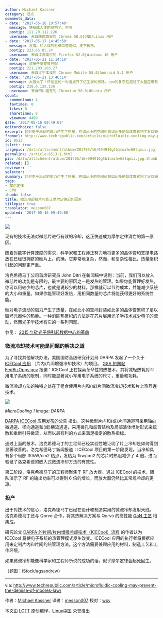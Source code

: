 ```yaml
---
author: Michael Kassner
category: 观点
comments_data:
- date: '2017-05-16 10:57:40'
  message: 快搞成人体的结构了。哈哈
  postip: 111.20.112.126
  username: 来自陕西西安的 Chrome 58.0|GNU/Linux 用户
- date: '2017-05-17 14:45:50'
  message: 没错。和人体的毛细血管类似，皮下散热。
  postip: 223.65.85.24
  username: 来自江苏南京的 Firefox 52.0|Windows 10 用户
- date: '2017-05-21 11:14:10'
  message: 那量子隧穿效应呢
  postip: 221.203.203.27
  username: 来自辽宁本溪的 Chrome Mobile 58.0|Android 5.1 用户
- date: '2017-05-21 13:46:14'
  message: 太强大了！评论里的一句话点开了仿生学的思路。cpu的复杂性超过了大型应用软件了吗？
  postip: 218.6.128.136
  username: 来自四川南充的 Chromium 58.0|Ubuntu 用户
count:
  commentnum: 4
  favtimes: 0
  likes: 0
  sharetimes: 0
  viewnum: 4490
date: '2017-05-16 09:49:08'
editorchoice: false
excerpt: 硅对电子流动的阻力产生了热量，在如此小的空间封装如此多的晶体管累积了足以毁坏元器件的热量。一种消除热累积的方法是在芯片层用光子学技术减少电子的流动，然而光子学技术有它的一系列问题。
fromurl: http://www.techrepublic.com/article/microfluidic-cooling-may-prevent-the-demise-of-moores-law/
id: 8513
islctt: true
largepic: /data/attachment/album/201705/16/094910gtb1cmihv68tqmii.jpg
permalink: /article-8513-1.html
pic: /data/attachment/album/201705/16/094910gtb1cmihv68tqmii.jpg.thumb.jpg
related: []
reviewer: ''
selector: ''
summary: 硅对电子流动的阻力产生了热量，在如此小的空间封装如此多的晶体管累积了足以毁坏元器件的热量。一种消除热累积的方法是在芯片层用光子学技术减少电子的流动，然而光子学技术有它的一系列问题。
tags:
- 摩尔定律
- CPU
thumb: false
title: 微流冷却技术可能让摩尔定律起死回生
titlepic: true
translator: messon007
updated: '2017-05-16 09:49:08'
---
```


![](/data/attachment/album/201705/16/094910gtb1cmihv68tqmii.jpg)


现有的技术无法对微芯片进行有效的冷却，这正快速成为摩尔定律消亡的第一原因。


随着对数字计算速度的需求，科学家和工程师正努力地将更多的晶体管和支撑电路放在已经很拥挤的硅片上。的确，它非常地复杂，然而，和复杂性相比，热量聚积引起的问题更严重。


洛克希德马丁公司首席研究员 John Ditri 在新闻稿中说到：当前，我们可以放入微芯片的功能是有限的，最主要的原因之一是发热的管理。如果你能管理好发热，你可以用较少的芯片，也就是说较少的材料，那样就可以节约成本，并能减少系统的大小和重量。如果你能管理好发热，用相同数量的芯片将能获得更好的系统性能。


硅对电子流动的阻力产生了热量，在如此小的空间封装如此多的晶体管累积了足以毁坏元器件的热量。一种消除热累积的方法是在芯片层用光子学技术减少电子的流动，然而光子学技术有它的一系列问题。


参见： [2015 年硅光子将引起数据中心的革命](http://www.techrepublic.com/article/silicon-photonics-will-revolutionize-data-centers-in-2015/)


### 微流冷却技术可能是问题的解决之道


为了寻找其他解决办法，美国国防高级研究计划局 DARPA 发起了一个关于 [ICECool 应用](https://www.fbo.gov/index?s=opportunity&mode=form&id=0be99f61fbac0501828a9d3160883b97&tab=core&_cview=1) （片内/片间增强冷却技术）的项目。 [GSA 的网站 FedBizOpps.gov](https://www.fbo.gov/index?s=opportunity&mode=form&id=0be99f61fbac0501828a9d3160883b97&tab=core&_cview=1) 报道：ICECool 正在探索革命性的热技术，其将减轻热耗对军用电子系统的限制，同时能显著减小军用电子系统的尺寸，重量和功耗。


微流冷却方法的独特之处在于组合使用片内和(或)片间微流冷却技术和片上热互连技术。


![](/data/attachment/album/201705/16/094911dhzeoooc9nhnooes.png)


*MicroCooling 1 Image: DARPA*


[DARPA ICECool 应用发布的公告](https://www.fbo.gov/index?s=opportunity&mode=form&id=0be99f61fbac0501828a9d3160883b97&tab=core&_cview=1) 指出，这种微型片内和(或)片间通道可采用轴向微通道、径向通道和(或)横流通道，采用微孔和歧管结构及局部液体喷射形式来疏散和重新引导微流，从而以最有利的方式来满足指定的散热指标。


通过上面的技术，洛克希德马丁的工程师已经实验性地证明了片上冷却是如何得到显著改善的。洛克希德马丁新闻报道：ICECool 项目的第一阶段发现，当冷却具有多个局部 30kW/cm2 热点，发热为 1kw/cm2 的芯片时热阻减少了 4 倍，进而验证了洛克希德的嵌入式微流冷却方法的有效性。


第二阶段，洛克希德马丁的工程师聚焦于 RF 放大器。通过 ICECool 的技术，团队演示了 RF 的输出功率可以得到 6 倍的增长，而放大器仍然比其常规冷却的更凉。


### 投产


出于对技术的信心，洛克希德马丁已经在设计和制造实用的微流冷却发射天线。 洛克希德马丁还与 Qorvo 合作，将其热解决方案与 Qorvo 的高性能  [GaN 工艺](http://electronicdesign.com/communications/what-s-difference-between-gaas-and-gan-rf-power-amplifiers) 相集成。


研究论文 [DARPA 的片间/片内增强冷却技术（ICECool）流程](http://www.csmantech.org/Digests/2013/papers/050.pdf) 的作者认为 ICECool 将使电子系统的热管理模式发生改变。ICECool 应用的执行者将根据应用来定制片内和片间的热管理方法，这个方法需要兼顾应用的材料，制造工艺和工作环境。


如果微流冷却能像科学家和工程师所说的成功的话，似乎摩尔定律会起死回生。


（题图：iStock/agsandrew）




---


via: <http://www.techrepublic.com/article/microfluidic-cooling-may-prevent-the-demise-of-moores-law/>


作者：[Michael Kassner](http://www.techrepublic.com/search/?a=michael+kassner) 译者：[messon007](https://github.com/messon007) 校对：[wxy](https://github.com/wxy)


本文由 [LCTT](https://github.com/LCTT/TranslateProject) 原创编译，[Linux中国](https://linux.cn/) 荣誉推出